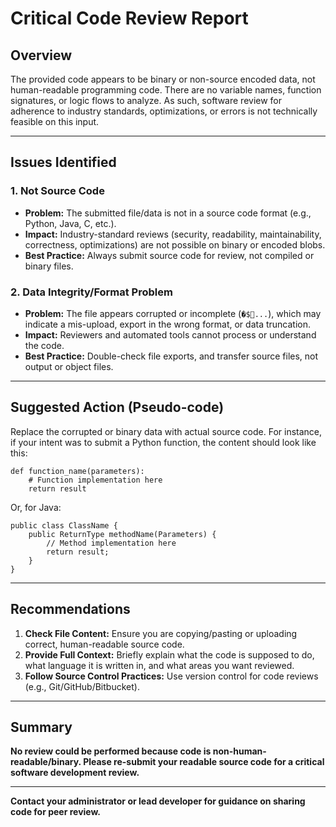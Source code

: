 # Critical Code Review Report

## Overview

The provided code appears to be binary or non-source encoded data, not human-readable programming code. There are no variable names, function signatures, or logic flows to analyze. As such, software review for adherence to industry standards, optimizations, or errors is not technically feasible on this input.

---

## Issues Identified

### 1. **Not Source Code**
- **Problem:** The submitted file/data is not in a source code format (e.g., Python, Java, C, etc.).
- **Impact:** Industry-standard reviews (security, readability, maintainability, correctness, optimizations) are not possible on binary or encoded blobs.
- **Best Practice:** Always submit source code for review, not compiled or binary files.

### 2. **Data Integrity/Format Problem**
- **Problem:** The file appears corrupted or incomplete (`    �$   ...`), which may indicate a mis-upload, export in the wrong format, or data truncation.
- **Impact:** Reviewers and automated tools cannot process or understand the code.
- **Best Practice:** Double-check file exports, and transfer source files, not output or object files.

---

## Suggested Action (Pseudo-code)

Replace the corrupted or binary data with actual source code. For instance, if your intent was to submit a Python function, the content should look like this:

```pseudo
def function_name(parameters):
    # Function implementation here
    return result
```

Or, for Java:

```pseudo
public class ClassName {
    public ReturnType methodName(Parameters) {
        // Method implementation here
        return result;
    }
}
```

---

## Recommendations

1. **Check File Content:** Ensure you are copying/pasting or uploading correct, human-readable source code.
2. **Provide Full Context:** Briefly explain what the code is supposed to do, what language it is written in, and what areas you want reviewed.
3. **Follow Source Control Practices:** Use version control for code reviews (e.g., Git/GitHub/Bitbucket).

---

## Summary

**No review could be performed because code is non-human-readable/binary. Please re-submit your readable source code for a critical software development review.**

---

**Contact your administrator or lead developer for guidance on sharing code for peer review.**